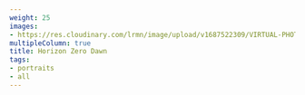 ```yaml
---
weight: 25
images:
- https://res.cloudinary.com/lrmn/image/upload/v1687522309/VIRTUAL-PHOTOGRAPHY/hzd/lrmn-aloyyyy_dmuhp0.jpg
multipleColumn: true
title: Horizon Zero Dawn
tags:
- portraits
- all
---
```

